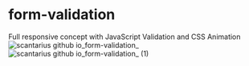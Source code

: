 # form-validation
Full responsive concept with JavaScript Validation and CSS Animation
![scantarius github io_form-validation_](https://user-images.githubusercontent.com/32017278/235325419-8c952a46-08c0-44c7-bc1e-fa5b52ff5ef3.png)
![scantarius github io_form-validation_ (1)](https://user-images.githubusercontent.com/32017278/235325421-d914c4db-9bdb-4c59-8ca2-4f04bf79dc5d.png)
